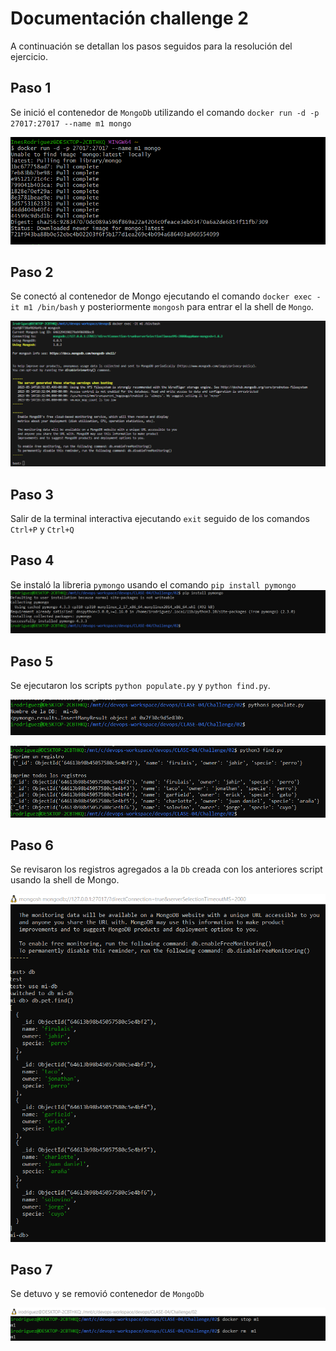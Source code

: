 
# Documentación challenge 2

A continuación se detallan los pasos seguidos para la resolución del ejercicio.

 


## Paso 1

Se inició el contenedor de `MongoDb` utilizando el comando `docker run -d -p 27017:27017 --name m1 mongo`

![App Screenshot](images/Screenshot_1.png)

## Paso 2
Se conectó al contenedor de Mongo ejecutando el comando `docker exec -it m1 /bin/bash` y posteriormente  `mongosh` para entrar el la shell de `Mongo`.

![App Screenshot](images/Screenshot_2.png)

## Paso 3
Salir de la terminal interactiva ejecutando `exit` seguido de los comandos `Ctrl+P` y `Ctrl+Q`

## Paso 4
Se instaló la libreria `pymongo` usando el comando `pip install pymongo`
![App Screenshot](images/Screenshot_4.png)

## Paso 5

Se ejecutaron los scripts `python populate.py` y `python find.py`.


![App Screenshot](images/Screenshot_5.png)

![App Screenshot](images/Screenshot_6.png)

## Paso 6
Se revisaron los registros agregados a la `Db` creada con los anteriores script usando la shell de Mongo.

![App Screenshot](images/Screenshot_7.png)


## Paso 7
Se detuvo y se removió contenedor de `MongoDb`


![App Screenshot](images/Screenshot_8.png)

